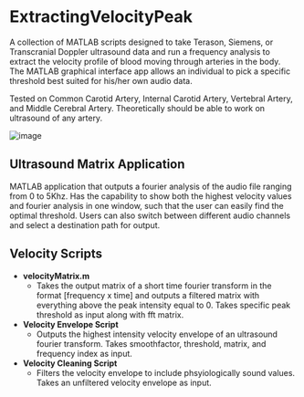 # ExtractingVelocityPeak

A collection of MATLAB scripts designed to take Terason, Siemens, or Transcranial Doppler ultrasound data and run a frequency analysis to extract the
velocity profile of blood moving through arteries in the body. The MATLAB graphical interface app allows an individual to pick a specific threshold
best suited for his/her own audio data. 

Tested on Common Carotid Artery, Internal Carotid Artery, Vertebral Artery, and Middle Cerebral Artery. Theoretically should be able to work on ultrasound of any artery.

![image](https://github.com/Aaronlozhkin/ExtractingVelocityPeak/assets/23532191/a2b7d585-0856-4e94-ae62-4e6edf5f39cf)


## Ultrasound Matrix Application
MATLAB application that outputs a fourier analysis of the audio file ranging from 0 to 5Khz. Has the capability to show both the highest velocity values and fourier analysis in one window, such that the user can easily find the optimal threshold. Users can also switch between different audio channels and select a destination path for output. 

## Velocity Scripts
- **velocityMatrix.m**
    - Takes the output matrix of a short time fourier transform in the format [frequency x time] and outputs a filtered matrix with everything above the peak intensity equal to 0. Takes specific peak threshold as input along with fft matrix.
- **Velocity Envelope Script**
    - Outputs the highest intensity velocity envelope of an ultrasound fourier transform. Takes smoothfactor, threshold, matrix, and frequency index as input.
- **Velocity Cleaning Script**
    - Filters the velocity envelope to include phsyiologically sound values. Takes an unfiltered velocity envelope as input.
